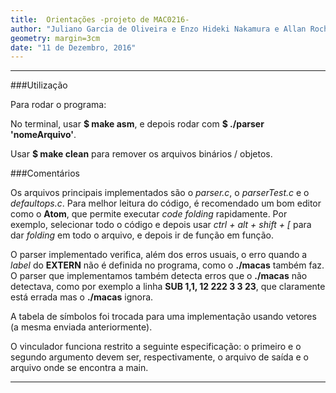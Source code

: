```yaml
---
title:  Orientações -projeto de MAC0216-
author: "Juliano Garcia de Oliveira e Enzo Hideki Nakamura e Allan Rocha"
geometry: margin=3cm
date: "11 de Dezembro, 2016"
---
```


----------------------------------------------------------------------------------------------

###Utilização

Para rodar o programa:

No terminal, usar **$ make asm**, e depois rodar com  **$ ./parser 'nomeArquivo'**.


Usar **$ make clean** para remover os arquivos binários / objetos.

###Comentários

Os arquivos principais implementados são o *parser.c*, o *parserTest.c* e o *defaultops.c*. Para melhor leitura do código, é recomendado um bom editor como o **Atom**, que permite executar *code folding* rapidamente. Por exemplo, selecionar todo o código e depois usar *ctrl + alt + shift + [* para dar *folding* em todo o arquivo, e depois ir de função em função.

O parser implementado verifica, além dos erros usuais, o erro quando a *label* do **EXTERN** não é definida no programa, como o **./macas** também faz. O parser que implementamos também detecta erros que o **./macas** não detectava, como por exemplo a linha **SUB $1,$1, 12 222 3 3 23**, que claramente está errada mas o **./macas** ignora.

A tabela de símbolos foi trocada para uma implementação usando vetores (a mesma enviada anteriormente).

O vinculador funciona restrito a seguinte especificação: o primeiro e o segundo argumento devem ser, respectivamente, o arquivo de saída e o arquivo onde se encontra a main.

----------------------------------------------------------------------------------------------
